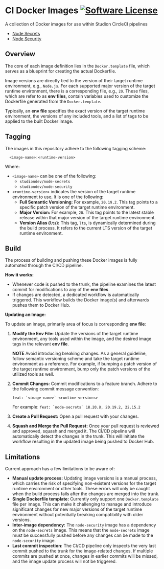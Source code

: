 # CI Docker Images [![Software License](https://img.shields.io/badge/license-MIT-lightgrey.svg)](https://raw.githubusercontent.com/ExtensionEngine/pipeline-images/master/LICENSE)

A collection of Docker images for use within Studion CircleCI pipelines

- [Node Secrets](/node/secrets/README.md)
- [Node Security](/node/security/README.md)

## Overview

The core of each image definition lies in the `Docker.template` file,
which serves as a blueprint for creating the actual Dockerfile.

Image versions are directly tied to the version of their target runtime environment,
e.g., `Node.js`. For each supported major version of the target runtime environment,
there is a corresponding file, e.g., `20`. These files, which are refer to as **env files**,
contain variables used to customize the Dockerfile generated from the `Docker.template`.

Typically, an **env file** specifies the exact version of the target runtime environment,
the versions of any included tools, and a list of tags to be applied to the built Docker image.

## Tagging

The images in this repository adhere to the following tagging scheme:

```
  <image-name>:<runtime-version>
```

Where:

- `<image-name>` can be one of the following:
  - `studiondev/node-secrets`
  - `studiondev/node-security`
- `<runtime-version>` indicates the version of the target runtime environment to use.
  It is one of the following:
  - **Full Semantic Versioning:** For example, `20.19.2`. This tag points to a specific
    patch version of the target runtime environment.
  - **Major Version:** For example, `20`. This tag points to the latest stable release
    within that major version of the target runtime environment.
  - **Version Alias (`lts`):** This tag, `lts`, is dynamically determined during the build process.
    It refers to the current LTS version of the target runtime environment.

## Build

The process of building and pushing these Docker images is fully automated
through the CI/CD pipeline.

**How it works:**

- Whenever code is pushed to the trunk, the pipeline examines the latest commit
  for modifications to any of the **env files**.
- If changes are detected, a dedicated workflow is automatically triggered.
  This workflow builds the Docker image(s) and afterwards pushes them to Docker Hub.

**Updating an Image:**

To update an image, primarily area of focus is corresponding **env file**:

1.  **Modify the Env File:** Update the versions of the target runtime environment,
    any tools used within the image, and the desired image tags in the relevant **env file**.

    **NOTE** Avoid introducing breaking changes. As a general guideline, follow semantic
    versioning scheme and take the target runtime environment as a reference. For example,
    if bumping a patch version of the target runtime environment, bump only the patch versions
    of the utilized tools as well.

2.  **Commit Changes:** Commit modifications to a feature branch. Adhere to
    the following commit message convention:

    ``feat: `<image-name>` <runtime-versions>``

    For example: ``feat: `node-secrets` 18.20.8, 20.19.2, 22.15.2``

3.  **Create a Pull Request:** Open a pull request with your changes.
4.  **Squash and Merge the Pull Request:** Once your pull request is reviewed and approved,
    squash and merged it. The CI/CD pipeline will automatically detect the changes in the trunk.
    This will initiate the workflow resulting in the updated image being pushed to Docker Hub.

## Limitations

Current approach has a few limitations to be aware of:

- **Manual update process:** Updating image versions is a manual process, which carries
  the risk of specifying non-existent versions for the target runtime environment or other tools.
  These errors will only be caught when the build process fails after the changes are merged into the trunk.
- **Single Dockerfile template:** Currently only support one `Docker.template` file per image.
  This can make it challenging to manage and introduce significant changes for new major versions of
  the target runtime environment without potentially breaking compatibility with older versions.
- **Inter-image dependency:** The `node-security` image has a dependency on the `node-secrets` image.
  This means that the `node-secrets` image must be successfully pushed before any changes can be
  made to the `node-security` image.
- **Last commit inspection:** The CI/CD pipeline only inspects the very last commit pushed to the trunk
  for the image-related changes. If multiple commits are pushed at once, changes in earlier
  commits will be missed, and the image update process will not be triggered.
